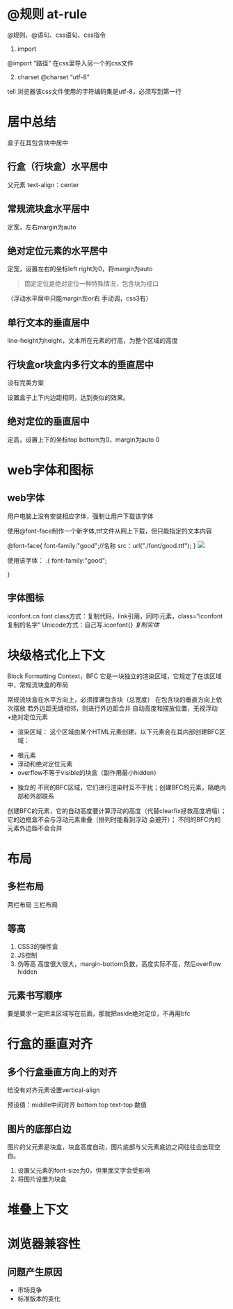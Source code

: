 # @规则 at-rule

@规则、@语句、css语句、css指令

1. import

@import “路径” 
在css里导入另一个的css文件

2. charset
@charset “utf-8"

tell 浏览器该css文件使用的字符编码集是utf-8，必须写到第一行


# 居中总结

盒子在其包含块中居中

## 行盒（行块盒）水平居中

父元素 text-align：center

## 常规流块盒水平居中

定宽，左右margin为auto

## 绝对定位元素的水平居中

定宽，设置左右的坐标left right为0，将margin为auto
> 固定定位是绝对定位一种特殊情况，包含块为视口

（浮动水平居中只能margin左or右 手动调，css3有）

## 单行文本的垂直居中

line-height为height，文本所在元素的行高，为整个区域的高度

## 行块盒or块盒内多行文本的垂直居中

没有完美方案

设置盒子上下内边距相同，达到类似的效果。

## 绝对定位的垂直居中

定高，设置上下的坐标top bottom为0，margin为auto 0


# web字体和图标

## web字体

用户电脑上没有安装相应字体，强制让用户下载该字体

使用@font-face制作一个新字体,ttf文件从网上下载，但只能指定的文本内容

@font-face{
    font-family:"good";//名称
    src：url("./font/good.ttf");
}
<img src="webfont.png">

使用该字体：
.{
    font-family:"good";
 
}

## 字体图标

iconfont.cn
font class方式：复制代码，link引用，同时i元素，class=“iconfont 复制的名字”
Unicode方式：自己写.iconfont{} <i class="iconfont">复制实体</i>

# 块级格式化上下文

Block Formatting Context，BFC
它是一块独立的渲染区域，它规定了在该区域中，常规流块盒的布局

常规流块盒在水平方向上，必须撑满包含块（总宽度）
在包含块的垂直方向上依次摆放
若外边距无缝相邻，则进行外边距合并
自动高度和摆放位置，无视浮动+绝对定位元素

- 渲染区域：
这个区域由某个HTML元素创建，以下元素会在其内部创建BFC区域：

* 根元素 <html>
* 浮动和绝对定位元素
* overflow不等于visible的块盒（副作用最小hidden）

- 独立的
不同的BFC区域，它们进行渲染时互不干扰；创建BFC的元素，隔绝内部和外部联系

创建BFC的元素，它的自动高度要计算浮动的高度（代替clearfix拯救高度坍塌）；
它的边框盒不会与浮动元素重叠（排列时能看到浮动 会避开）；
不同的BFC内的元素外边距不会合并


# 布局

## 多栏布局

两栏布局
三栏布局

## 等高

1. CSS3的弹性盒
2. JS控制
3. 伪等高 高度很大很大，margin-bottom负数，高度实际不高，然后overflow hidden

## 元素书写顺序

要是要求一定把主区域写在前面，那就把aside绝对定位，不再用bfc


# 行盒的垂直对齐

## 多个行盒垂直方向上的对齐

给没有对齐元素设置vertical-align

预设值：middle中间对齐 bottom top text-top
数值

## 图片的底部白边

图片的父元素是块盒，块盒高度自动，图片底部与父元素底边之间往往会出现空白。
1. 设置父元素的font-size为0，但里面文字会受影响
2. 将图片设置为块盒


# 堆叠上下文

# 浏览器兼容性

## 问题产生原因

- 市场竞争
- 标准版本的变化


